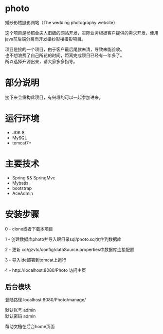 # photo
婚纱影楼摄影网站（The wedding photography website）



这个项目是参照金夫人旧版的网站开发，实际业务根据客户提供的需求开发，使用java前后端分离而开发婚纱影楼摄影项目。

项目是接的一个项目，由于客户最后尾款未清，导致未能验收。<br>
也不想浪费了自己所花的时间，距离完成项目已经有一年多了。<br>
所以选择开源出来，请大家多多指导。

# 部分说明

接下来会重构此项目，有兴趣的可以一起参加进来。

# 运行环境
- JDK 8
- MySQL
- tomcat7+

# 主要技术

- Spring && SpringMvc
- Mybatis
- bootstrap
- AceAdmin




# 安装步骤

0 - clone或者下载本项目

1 - 创建数据库photo并导入跟目录sql/photo.sql文件到数据库

2 - 更新 cc/gzvtc/config/dataSource.properties中数据库连接配置

3 - 导入ide部署到tomcat上运行

4 - http://localhost:8080/Photo 访问主页



## 后台模块

登陆路径 localhost:8080/Photo/manage/

默认账号 admin<br>
默认密码 admin

帮助文档在后台home页面


